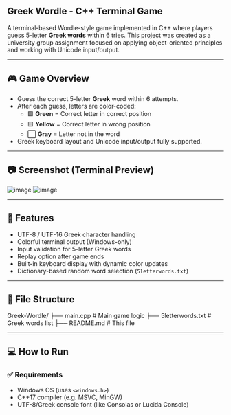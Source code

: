 ## Greek Wordle - C++ Terminal Game

A terminal-based Wordle-style game implemented in C++ where players guess 5-letter **Greek words** within 6 tries. This project was created as a university group assignment focused on applying object-oriented principles and working with Unicode input/output.

---

## 🎮 Game Overview

- Guess the correct 5-letter **Greek** word within 6 attempts.
- After each guess, letters are color-coded:
  - 🟩 **Green** = Correct letter in correct position
  - 🟨 **Yellow** = Correct letter in wrong position
  - ⬜ **Gray** = Letter not in the word
- Greek keyboard layout and Unicode input/output fully supported.

---

## 📷 Screenshot (Terminal Preview)
![image](https://github.com/user-attachments/assets/155342ed-5659-4060-9757-542d3fdd2779)
![image](https://github.com/user-attachments/assets/48ea3c07-f725-4ec7-8972-77cb08b3b1d6)


---

## 🧠 Features

- UTF-8 / UTF-16 Greek character handling
- Colorful terminal output (Windows-only)
- Input validation for 5-letter Greek words
- Replay option after game ends
- Built-in keyboard display with dynamic color updates
- Dictionary-based random word selection (`5letterwords.txt`)

---

## 📂 File Structure

Greek-Wordle/
├── main.cpp # Main game logic
├── 5letterwords.txt # Greek words list
├── README.md # This file

---

## 💻 How to Run

### ✅ Requirements

- Windows OS (uses `<windows.h>`)
- C++17 compiler (e.g. MSVC, MinGW)
- UTF-8/Greek console font (like Consolas or Lucida Console)
